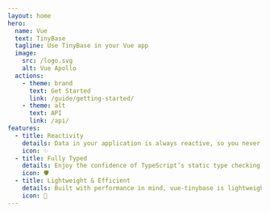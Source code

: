 ```yaml
---
layout: home
hero:
  name: Vue
  text: TinyBase
  tagline: Use TinyBase in your Vue app
  image:
    src: /logo.svg
    alt: Vue Apollo
  actions:
    - theme: brand
      text: Get Started
      link: /guide/getting-started/
    - theme: alt
      text: API
      link: /api/
features:
  - title: Reactivity
    details: Data in your application is always reactive, so you never need to think about updating the UI manually. Changes in state automatically propagate to the UI, making development smooth and effortless.
    icon: ✨
  - title: Fully Typed
    details: Enjoy the confidence of TypeScript’s static type checking. Every part of the library is fully typed, providing robust tooling and preventing many common runtime errors during development.
    icon: 🛡️
  - title: Lightweight & Efficient
    details: Built with performance in mind, vue-tinybase is lightweight yet powerful. It delivers fast updates and minimal overhead, making it ideal for modern web applications.
    icon: 🚀
---
```


